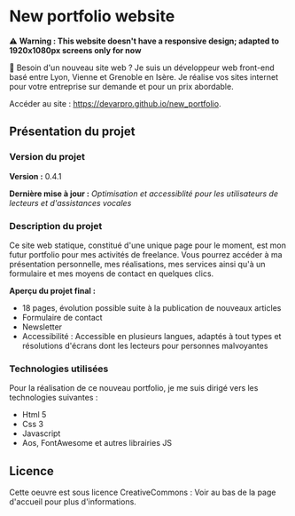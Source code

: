 # New portfolio website 

⚠️ **Warning : This website doesn't have a responsive design; adapted to 1920x1080px screens only for now**

👋 Besoin d'un nouveau site web ? Je suis un développeur web front-end basé entre Lyon, Vienne et Grenoble en Isère. Je réalise vos sites internet pour votre entreprise sur demande et pour un prix abordable.

Accéder au site : https://devarpro.github.io/new_portfolio.

## Présentation du projet

### Version du projet

**Version :** 0.4.1

**Dernière mise à jour :** *Optimisation et accessiblité pour les utilisateurs de lecteurs et d'assistances vocales*

### Description du projet 

Ce site web statique, constitué d'une unique page pour le moment, est mon futur portfolio pour mes activités de freelance. Vous pourrez accéder à ma présentation personnelle, mes réalisations, mes services ainsi qu'à un formulaire et mes moyens de contact en quelques clics. 

**Aperçu du projet final :**

- 18 pages, évolution possible suite à la publication de nouveaux articles
- Formulaire de contact
- Newsletter
- Accessibilité : Accessible en plusieurs langues, adaptés à tout types et résolutions d'écrans dont les lecteurs pour personnes malvoyantes

### Technologies utilisées

Pour la réalisation de ce nouveau portfolio, je me suis dirigé vers les technologies suivantes :
- Html 5
- Css 3
- Javascript
- Aos, FontAwesome et autres librairies JS

## Licence 

Cette oeuvre est sous licence CreativeCommons : Voir au bas de la page d'accueil pour plus d'informations.

